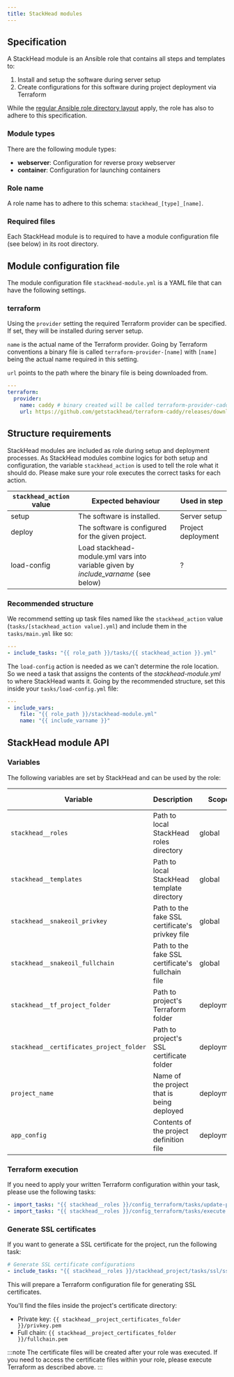 ```yaml
---
title: StackHead modules
---
```


## Specification

A StackHead module is an Ansible role that contains all steps and templates to:

1. Install and setup the software during server setup
2. Create configurations for this software during project deployment via Terraform

While the [regular Ansible role directory layout](https://docs.ansible.com/ansible/latest/user_guide/playbooks_best_practices.html#directory-layout) apply,
the role has also to adhere to this specification.

### Module types

There are the following module types:

* **webserver**: Configuration for reverse proxy webserver
* **container**: Configuration for launching containers

### Role name

A role name has to adhere to this schema: `stackhead_[type]_[name]`.

### Required files

Each StackHead module is to required to have a module configuration file (see below) in its root directory.

## Module configuration file

The module configuration file `stackhead-module.yml` is a YAML file that can have the following settings.

### terraform

Using the `provider` setting the required Terraform provider can be specified.
If set, they will be installed during server setup.

`name` is the actual name of the Terraform provider.
Going by Terraform conventions a binary file is called `terraform-provider-[name]` with `[name]` being the actual name required in this setting.

`url` points to the path where the binary file is being downloaded from.

```yaml
---
terraform:
  provider:
    name: caddy # binary created will be called terraform-provider-caddy
    url: https://github.com/getstackhead/terraform-caddy/releases/download/v1.0.0/terraform-provider-caddy
```

## Structure requirements

StackHead modules are included as role during setup and deployment processes.
As StackHead modules combine logics for both setup and configuration, the variable `stackhead_action` is used to tell the role what it should do.
Please make sure your role executes the correct tasks for each action.

| `stackhead_action` value | Expected behaviour                                                                  | Used in step       |
| ------------------------ | ----------------------------------------------------------------------------------- | ------------------ |
| setup                    | The software is installed.                                                          | Server setup       |
| deploy                   | The software is configured for the given project.                                   | Project deployment |
| load-config              | Load stackhead-module.yml vars into variable given by *include_varname* (see below) | ? |

### Recommended structure

We recommend setting up task files named like the `stackhead_action` value (`tasks/[stackhead_action value].yml`)
and include them in the `tasks/main.yml` like so:

```yaml
---
- include_tasks: "{{ role_path }}/tasks/{{ stackhead_action }}.yml"
```

The `load-config` action is needed as we can't determine the role location.
So we need a task that assigns the contents of the _stackhead-module.yml_ to where StackHead wants it.
Going by the recommended structure, set this inside your `tasks/load-config.yml` file:

```yaml
---
- include_vars:
    file: "{{ role_path }}/stackhead-module.yml"
    name: "{{ include_varname }}"
```

## StackHead module API

### Variables

The following variables are set by StackHead and can be used by the role:

| Variable                                 | Description                                         | Scope      | Data type |
| ---------------------------------------- | --------------------------------------------------- | ---------- | --------- |
| `stackhead__roles`                       | Path to local StackHead roles directory             | global     | string    |
| `stackhead__templates`                   | Path to local StackHead template directory          | global     | string    |
| `stackhead__snakeoil_privkey`            | Path to the fake SSL certificate's privkey file     | global     | string    |
| `stackhead__snakeoil_fullchain`          | Path to the fake SSL certificate's fullchain file   | global     | string    |
| `stackhead__tf_project_folder`           | Path to project's Terraform folder                  | deployment | string    |
| `stackhead__certificates_project_folder` | Path to project's SSL certificate folder            | deployment | string    |
| `project_name`                           | Name of the project that is being deployed          | deployment | string    |
| `app_config`                             | Contents of the project definition file             | deployment | object    |

### Terraform execution

If you need to apply your written Terraform configuration within your task, please use the following tasks:

```yaml
- import_tasks: "{{ stackhead__roles }}/config_terraform/tasks/update-project-symlinks.yml"
- import_tasks: "{{ stackhead__roles }}/config_terraform/tasks/execute.yml"
```

### Generate SSL certificates

If you want to generate a SSL certificate for the project, run the following task:

```yaml
# Generate SSL certificate configurations
- include_tasks: "{{ stackhead__roles }}/stackhead_project/tasks/ssl/ssl-config.yml"
```

This will prepare a Terraform configuration file for generating SSL certificates.

You'll find the files inside the project's certificate directory:

* Private key: `{{ stackhead__project_certificates_folder }}/privkey.pem`
* Full chain: `{{ stackhead__project_certificates_folder }}/fullchain.pem`

:::note
The certificate files will be created after your role was executed.
If you need to access the certificate files within your role, please execute Terraform as described above.
:::
